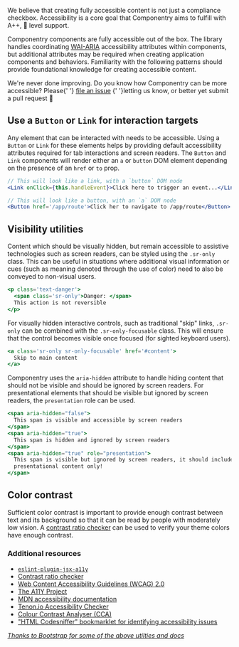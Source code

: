 We believe that creating fully accessible content is not just a compliance
checkbox. Accessibility is a core goal that Componentry aims to fulfill with
A++, 💯 level support.

Componentry components are fully accessible out of the box. The library handles
coordinating [WAI-ARIA][] accessibility attributes within components, but
additional attributes may be required when creating application components and
behaviors. Familiarity with the following patterns should provide foundational
knowledge for creating accessible content.

<Alert color="success">
  We're never done improving. Do you know how Componentry can be more
  accessible? Please{' '}
  <a href="https://github.com/crystal-ball/componentry/issues">file an issue</a>
  {' '}letting us know, or better yet submit a pull request 🎉
</Alert>

## Use a `Button` or `Link` for interaction targets

Any element that can be interacted with needs to be accessible. Using a `Button`
or `Link` for these elements helps by providing default accessibility attributes
required for tab interactions and screen readers. The `Button` and `Link`
components will render either an `a` or `button` DOM element depending on the
presence of an `href` or `to` prop.

```jsx
// This will look like a link, with a `button` DOM node
<Link onClick={this.handleEvent}>Click here to trigger an event...</Link>
```

```jsx
// This will look like a button, with an `a` DOM node
<Button href='/app/route'>Click her to navigate to /app/route</Button>
```

## Visibility utilities

Content which should be visually hidden, but remain accessible to assistive
technologies such as screen readers, can be styled using the `.sr-only` class.
This can be useful in situations where additional visual information or cues
(such as meaning denoted through the use of color) need to also be conveyed to
non-visual users.

```jsx
<p class='text-danger'>
  <span class='sr-only'>Danger: </span>
  This action is not reversible
</p>
```

For visually hidden interactive controls, such as traditional "skip" links,
`.sr-only` can be combined with the `.sr-only-focusable` class. This will ensure
that the control becomes visible once focused (for sighted keyboard users).

```jsx
<a class='sr-only sr-only-focusable' href='#content'>
  Skip to main content
</a>
```

Componentry uses the `aria-hidden` attribute to handle hiding content that
should not be visible and should be ignored by screen readers. For
presentational elements that should be visible but ignored by screen readers,
the `presentation` role can be used.

```jsx
<span aria-hidden="false">
  This span is visible and accessible by screen readers
</span>
<span aria-hidden="true">
  This span is hidden and ignored by screen readers
</span>
<span aria-hidden="true" role="presentation">
  This span is visible but ignored by screen readers, it should include
  presentational content only!
</span>
```

## Color contrast

Sufficient color contrast is important to provide enough contrast between text
and its background so that it can be read by people with moderately low vision.
A [contrast ratio checker][contrast] can be used to verify your theme colors
have enough contrast.

### Additional resources

- [`eslint-plugin-jsx-a11y`][eslint]
- [Contrast ratio checker][contrast]
- [Web Content Accessibility Guidelines (WCAG) 2.0][wcag]
- [The A11Y Project][a11y-project]
- [MDN accessibility documentation][mdn-accessibility]
- [Tenon.io Accessibility Checker][tenon]
- [Colour Contrast Analyser (CCA)][cca]
- ["HTML Codesniffer" bookmarklet for identifying accessibility
  issues][codesniffer]

_[Thanks to Bootstrap for some of the above utilties and docs][bootstrap]_

<!-- Links -->

[bootstrap]: https://getbootstrap.com/docs/4.0/getting-started/accessibility/
[wai-aria]: https://www.w3.org/WAI/intro/aria
[contrast]: https://leaverou.github.io/contrast-ratio/
[eslint]: https://github.com/evcohen/eslint-plugin-jsx-a11y
[wcag]: https://www.w3.org/TR/WCAG20/
[a11y-project]: http://a11yproject.com/
[mdn-accessibility]: https://developer.mozilla.org/en-US/docs/Web/Accessibility
[tenon]: https://tenon.io/
[cca]: https://developer.paciellogroup.com/resources/contrastanalyser/
[codesniffer]: https://github.com/squizlabs/HTML_CodeSniffer
